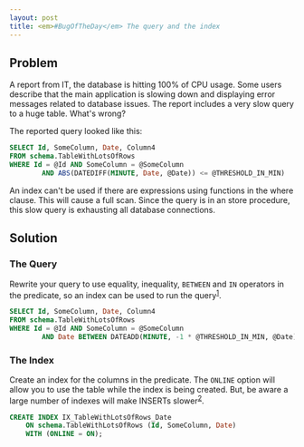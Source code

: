 ```yaml
---
layout: post
title: <em>#BugOfTheDay</em> The query and the index
---
```


## Problem

A report from IT, the database is hitting 100% of CPU usage. Some users describe that the main application is slowing down and displaying error messages related to database issues. The report includes a very slow query to a huge table. What's wrong?

The reported query looked like this:

```sql
SELECT Id, SomeColumn, Date, Column4
FROM schema.TableWithLotsOfRows
WHERE Id = @Id AND SomeColumn = @SomeColumn
        AND ABS(DATEDIFF(MINUTE, Date, @Date)) <= @THRESHOLD_IN_MIN)
```

An index can't be used if there are expressions using functions in the where clause. This will cause a full scan. Since the query is in an store procedure, this slow query is exhausting all database connections.

## Solution

### The Query

Rewrite your query to use equality, inequality, `BETWEEN` and `IN` operators in the predicate, so an index can be used to run the query<sup>[1]</sup>.

```sql
SELECT Id, SomeColumn, Date, Column4
FROM schema.TableWithLotsOfRows
WHERE Id = @Id AND SomeColumn = @SomeColumn
        AND Date BETWEEN DATEADD(MINUTE, -1 * @THRESHOLD_IN_MIN, @Date) AND DATEADD(MINUTE, @THRESHOLD_IN_MIN, @Date)
```

### The Index

Create an index for the columns in the predicate. The `ONLINE` option will allow you to use the table while the index is being created. But, be aware a large number of indexes will make INSERTs slower<sup>[2]</sup>. 

```sql
CREATE INDEX IX_TableWithLotsOfRows_Date
    ON schema.TableWithLotsOfRows (Id, SomeColumn, Date) 
    WITH (ONLINE = ON);
```

[1]: https://www.red-gate.com/simple-talk/sql/performance/index-selection-and-the-query-optimizer/
[2]: https://docs.microsoft.com/en-us/previous-versions/sql/sql-server-guides/jj835095(v=sql.110)